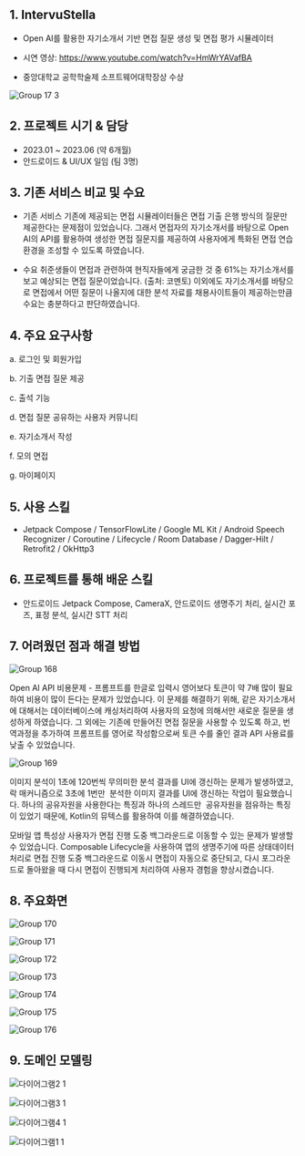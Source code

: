 
## 1. IntervuStella
   
- Open AI를 활용한 자기소개서 기반 면접 질문 생성 및 면접 평가 시뮬레이터

- 시연 영상: https://www.youtube.com/watch?v=HmWrYAVafBA

- 중앙대학교 공학학술제 소프트웨어대학장상 수상

![Group 17 3](https://github.com/JMS1208/IntervuStella/assets/90887876/86b406c7-81e7-4af0-9a70-d8d0363195ba)

## 2. 프로젝트 시기 & 담당

- 2023.01 ~ 2023.06 (약 6개월)
- 안드로이드 & UI/UX 일임 (팀 3명)

## 3. 기존 서비스 비교 및 수요 

- 기존 서비스
기존에 제공되는 면접 시뮬레이터들은 면접 기출 은행 방식의 질문만 제공한다는 문제점이 있었습니다.
그래서 면접자의 자기소개서를 바탕으로 Open AI의 API를 활용하여 생성한 면접 질문지를 제공하여 사용자에게 
특화된 면접 연습 환경을 조성할 수 있도록 하였습니다.

- 수요
취준생들이 면접과 관련하여 현직자들에게 궁금한 것 중 61%는 자기소개서를 보고 예상되는 면접 질문이었습니다. (출처: 코멘토) 
이외에도 자기소개서를 바탕으로 면접에서 어떤 질문이 나올지에 대한 분석 자료를 채용사이트들이 제공하는만큼 수요는 충분하다고 판단하였습니다.

## 4. 주요 요구사항

a. 로그인 및 회원가입

b. 기출 면접 질문 제공

c. 출석 기능

d. 면접 질문 공유하는 사용자 커뮤니티

e. 자기소개서 작성

f. 모의 면접

g. 마이페이지

## 5. 사용 스킬

- Jetpack Compose / TensorFlowLite / Google ML Kit / Android Speech Recognizer / Coroutine / Lifecycle / Room Database / Dagger-Hilt / Retrofit2 / OkHttp3

## 6. 프로젝트를 통해 배운 스킬 

- 안드로이드 Jetpack Compose, CameraX, 안드로이드 생명주기 처리, 실시간 포즈, 표정 분석, 실시간 STT 처리

## 7. 어려웠던 점과 해결 방법

![Group 168](https://github.com/JMS1208/IntervuStella/assets/90887876/116503d1-89e9-4b41-b338-2f28d6655e8c)

Open AI API 비용문제 - 프롬프트를 한글로 입력시 영어보다 토큰이 약 7배 많이 필요하여 비용이 많이 든다는 
문제가 있었습니다. 이 문제를 해결하기 위해, 같은 자기소개서에 대해서는 데이터베이스에 캐싱처리하여 사용자의 
요청에 의해서만 새로운 질문을 생성하게 하였습니다. 그 외에는 기존에 만들어진 면접 질문을 사용할 수 있도록 하고, 
번역과정을 추가하여 프롬프트를 영어로 작성함으로써 토큰 수를 줄인 결과 API 사용료를 낮출 수 있었습니다.

![Group 169](https://github.com/JMS1208/IntervuStella/assets/90887876/df8223b7-36d6-411b-a9fa-6ee8454b8cb0)

이미지 분석이 1초에 120번씩 무의미한 분석 결과를 UI에 갱신하는 문제가 발생하였고, 락 매커니즘으로 3초에 1번만  분석한 이미지 결과를 UI에 갱신하는 작업이 필요했습니다. 하나의 공유자원을 사용한다는 특징과 하나의 스레드만  공유자원을 점유하는 특징이 있었기 때문에, Kotlin의 뮤텍스를 활용하여 이를 해결하였습니다.

모바일 앱 특성상 사용자가 면접 진행 도중 백그라운드로 이동할 수 있는 문제가 발생할 수 있었습니다. Composable
Lifecycle을 사용하여 앱의 생명주기에 따른 상태데이터 처리로 면접 진행 도중 백그라운드로 이동시 면접이 자동으로 
중단되고, 다시 포그라운드로 돌아왔을 때 다시 면접이 진행되게 처리하여 사용자 경험을 향상시켰습니다.

## 8. 주요화면

![Group 170](https://github.com/JMS1208/IntervuStella/assets/90887876/5934cb01-268c-493d-9741-1379fa753ebb)

![Group 171](https://github.com/JMS1208/IntervuStella/assets/90887876/03af0162-f55f-4322-b6d4-a7e9f5ddac05)

![Group 172](https://github.com/JMS1208/IntervuStella/assets/90887876/9c477234-88f1-4454-8a37-851aae0f2f5b)

![Group 173](https://github.com/JMS1208/IntervuStella/assets/90887876/2f52d2dd-044f-4336-86f6-e0afaf51b8f8)

![Group 174](https://github.com/JMS1208/IntervuStella/assets/90887876/a8a4a380-29d1-4817-9aa3-ebc17132d517)

![Group 175](https://github.com/JMS1208/IntervuStella/assets/90887876/94171f60-1d6d-4480-88db-b42f196b7db9)

![Group 176](https://github.com/JMS1208/IntervuStella/assets/90887876/4292acac-61cb-43c0-ae73-dd4cd8df0ebb)

## 9. 도메인 모델링

![다이어그램2 1](https://github.com/JMS1208/IntervuStella/assets/90887876/250b76ed-6151-484b-b1ab-ffc8df76be71)

![다이어그램3 1](https://github.com/JMS1208/IntervuStella/assets/90887876/e788a545-10a5-468e-92ee-6613c6a02640)

![다이어그램4 1](https://github.com/JMS1208/IntervuStella/assets/90887876/519e4cf8-293f-47ca-9b03-026d20795966)

![다이어그램1 1](https://github.com/JMS1208/IntervuStella/assets/90887876/f1a3a850-f990-4eff-b5c4-d0968a9b5de5)
